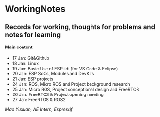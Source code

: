 # WorkingNotes
## Records for working, thoughts for problems and notes for learning

#### Main content

* 17 Jan: Git&Github
* 18 Jan: Linux
* 19 Jan: Basic Use of ESP-idf (for VS Code & Eclipse)
* 20 Jan: ESP SoCs, Modules and DevKits
* 21 Jan: ESP projects
* 24 Jan: ROS, Micro ROS and Project background research
* 25 Jan: Micro ROS, Project conceptional design and FreeRTOS
* 26 Jan: FreeRTOS & Project opening meeting
* 27 Jan: FreeRTOS & ROS2



*Mao Yuxuan, AE Intern, Espressif*  

